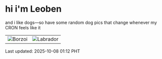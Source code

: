 # hi i'm Leoben

and i like dogs—so have some random dog pics that change whenever my CRON feels like it

|  |  |
|--------|----------|
| ![Borzoi](https://random-dog-vercel.vercel.app/api/random-borzoi?v=1759857168) | ![Labrador](https://random-dog-vercel.vercel.app/api/random-labrador?v=1759857168) |

Last updated: 2025-10-08 01:12 PHT
